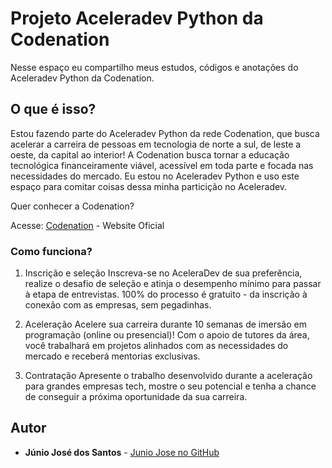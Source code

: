 # Projeto Aceleradev Python da Codenation

Nesse espaço eu compartilho meus estudos, códigos e anotações do Aceleradev Python da Codenation.

## O que é isso?

Estou fazendo parte do Aceleradev Python da rede Codenation, que busca acelerar a carreira de pessoas em tecnologia de norte a sul, de leste a oeste, da capital ao interior! A Codenation busca tornar a educação tecnológica financeiramente viável, acessível em toda parte e focada nas necessidades do mercado. Eu estou no Aceleradev Python e uso este espaço para comitar coisas dessa minha particição no Aceleradev.

Quer conhecer a Codenation?

Acesse: [Codenation](https://codenation.dev/) - Website Oficial

### Como funciona?

1. Inscrição e seleção
Inscreva-se no AceleraDev de sua preferência, realize o desafio de seleção e atinja o desempenho mínimo para passar à etapa de entrevistas. 100% do processo é gratuito - da inscrição à conexão com as empresas, sem pegadinhas.

2. Aceleração
Acelere sua carreira durante 10 semanas de imersão em programação (online ou presencial)! Com o apoio de tutores da área, você trabalhará em projetos alinhados com as necessidades do mercado e receberá mentorias exclusivas.

3. Contratação
Apresente o trabalho desenvolvido durante a aceleração para grandes empresas tech, mostre o seu potencial e tenha a chance de conseguir a próxima oportunidade da sua carreira.

## Autor

* **Júnio José dos Santos** - [Junio Jose no GitHub](https://github.com/juniojose)